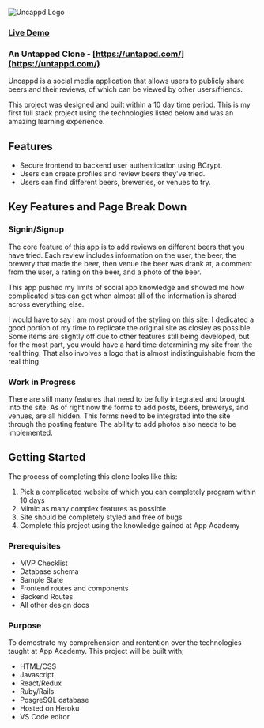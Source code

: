 ![Uncappd Logo](https://uncappd.herokuapp.com/assets/uncappd-cfa9569abed690055e33adab5a7e13102c776907ab1e1bd011dc12fb1dab16a8.png "Uncappd Logo")

### [Live Demo](https://uncappd.herokuapp.com/#/)
### An Untapped Clone - [https://untappd.com/](https://untappd.com/)

Uncappd is a social media application that allows users to publicly share beers and their reviews, of which can be viewed by other users/friends.

This project was designed and built within a 10 day time period. This is my first full stack project using the technologies listed below and was an amazing learning experience.

## Features

* Secure frontend to backend user authentication using BCrypt.
* Users can create profiles and review beers they've tried.
* Users can find different beers, breweries, or venues to try.

## Key Features and Page Break Down

### Signin/Signup



The core feature of this app is to add reviews on different beers that you have tried.
Each review includes information on the user, the beer, the brewery that made the beer, then venue the beer was drank at, a comment from the user, a rating on the beer, and a photo of the beer.

This app pushed my limits of social app knowledge and showed me how complicated sites can get when almost all of the information is shared across everything else. 

I would have to say I am most proud of the styling on this site. I dedicated a good portion of my time to replicate the original site as closley as possible. Some items are slightly off due to other features still being developed, but for the most part, you would have a hard time determining my site from the real thing. That also involves a logo that is almost indistinguishable from the real thing.

### Work in Progress

There are still many features that need to be fully integrated and brought into the site.
As of right now the forms to add posts, beers, brewerys, and venues, are all hidden.
This forms need to be integrated into the site through the posting feature
The ability to add photos also needs to be implemented.


## Getting Started

The process of completing this clone looks like this:
1. Pick a complicated website of which you can completely program within 10 days
2. Mimic as many complex features as possible 
3. Site should be completely styled and free of bugs
4. Complete this project using the knowledge gained at App Academy

### Prerequisites

* MVP Checklist
* Database schema
* Sample State
* Frontend routes and components
* Backend Routes
* All other design docs

### Purpose

To demostrate my comprehension and rentention over the technologies taught at App Academy.
This project will be built with;

* HTML/CSS
* Javascript
* React/Redux
* Ruby/Rails
* PosgreSQL database
* Hosted on Heroku
* VS Code editor
